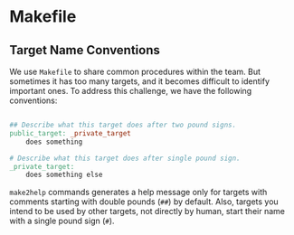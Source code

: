 # Makefile

## Target Name Conventions

We use `Makefile` to share common procedures within the team.
But sometimes it has too many targets, and it becomes difficult to identify important ones.
To address this challenge, we have the following conventions:

```Makefile

## Describe what this target does after two pound signs.
public_target: _private_target
	does something

# Describe what this target does after single pound sign.
_private_target:
	does something else

```

`make2help` commands generates a help message only for targets with comments starting with double pounds (`##`) by default.
Also, targets you intend to be used by other targets, not directly by human, start their name with a single pound sign (`#`).

